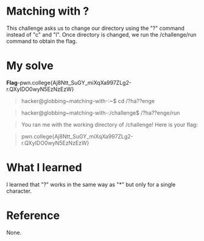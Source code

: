 # Matching with ?
This challenge asks us to change our directory using the "?" command instead of "c" and "l". Once directory is changed, we run the /challenge/run command to obtain the flag.
# My solve 
**Flag**-pwn.college{Aj8Ntt_SuGY_miXqXa997ZLg2-r.QXyIDO0wyN5EzNzEzW}

>hacker@globbing~matching-with-:~$ cd /?ha??enge

>hacker@globbing~matching-with-:/challenge$ /?ha??enge/run

>You ran me with the working directory of /challenge! Here is your flag:

>pwn.college{Aj8Ntt_SuGY_miXqXa997ZLg2-r.QXyIDO0wyN5EzNzEzW}

# What I learned
I learned that "?" works in the same way as "*" but only for a single character.

# Reference
None.
























